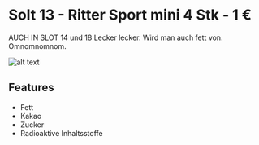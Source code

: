 # Solt 13 - Ritter Sport mini 4 Stk -  1 &euro;

AUCH IN SLOT 14 und 18
Lecker lecker. Wird man auch fett von. Omnomnomnom.

![alt text](https://github.com/zerocity/metalabAutomat/raw/master/13/1.jpg "Ritter Sport mini")

## Features
+ Fett
+ Kakao
+ Zucker
+ Radioaktive Inhaltsstoffe
